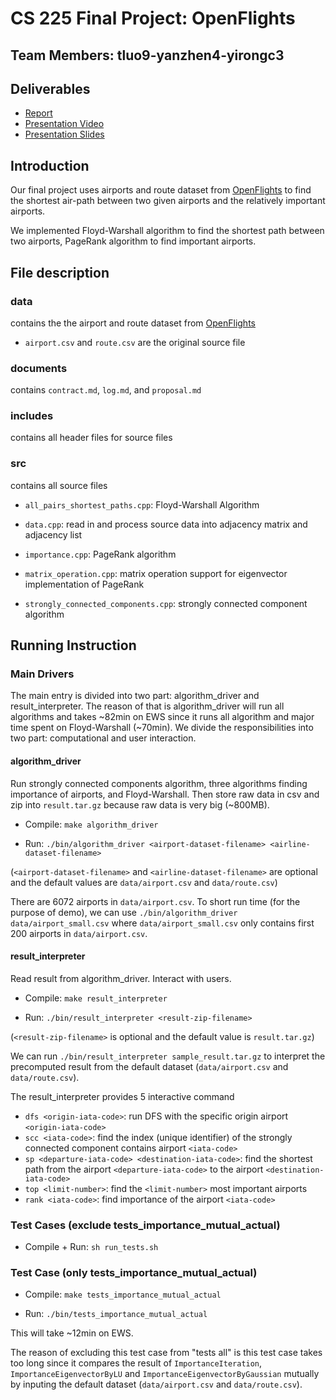 # CS 225 Final Project: OpenFlights

## Team Members: tluo9-yanzhen4-yirongc3

## Deliverables 

- [Report](https://github-dev.cs.illinois.edu/cs225-sp22/tluo9-yanzhen4-yirongc3/blob/main/results.md)
- [Presentation Video](https://youtu.be/dfmVHqWFLUA)
- [Presentation Slides](https://github-dev.cs.illinois.edu/cs225-sp22/tluo9-yanzhen4-yirongc3/blob/main/presentation_slides.pdf)

## Introduction

Our final project uses airports and route dataset from [OpenFlights](https://openflights.org/data.html) to find the shortest air-path between two given airports and the relatively important airports.

We implemented Floyd-Warshall algorithm to find the shortest path between two airports, PageRank algorithm to find important airports.

## File description

### data

contains the the airport and route dataset from [OpenFlights](https://openflights.org/data.html)

- `airport.csv` and `route.csv` are the original source file

### documents

contains `contract.md`, `log.md`, and `proposal.md`

### includes

contains all header files for source files

### src

contains all source files

- `all_pairs_shortest_paths.cpp`: Floyd-Warshall Algorithm

- `data.cpp`: read in and process source data into adjacency matrix and adjacency list

- `importance.cpp`: PageRank algorithm

- `matrix_operation.cpp`: matrix operation support for eigenvector implementation of PageRank

- `strongly_connected_components.cpp`: strongly connected component algorithm

## Running Instruction

### Main Drivers

The main entry is divided into two part: algorithm_driver and result_interpreter. 
The reason of that is algorithm_driver will run all algorithms and takes ~82min on EWS 
since it runs all algorithm and major time spent on Floyd-Warshall (~70min). 
We divide the responsibilities into two part: computational and user interaction. 

#### algorithm_driver 

Run strongly connected components algorithm, three algorithms finding importance of airports, and Floyd-Warshall. 
Then store raw data in csv and zip into `result.tar.gz` because raw data is very big (~800MB).

- Compile: `make algorithm_driver`

- Run: `./bin/algorithm_driver <airport-dataset-filename> <airline-dataset-filename>` 

(`<airport-dataset-filename>` and `<airline-dataset-filename>` are optional 
and the default values are `data/airport.csv` and `data/route.csv`)

There are 6072 airports in `data/airport.csv`. 
To short run time (for the purpose of demo), 
we can use `./bin/algorithm_driver data/airport_small.csv` 
where `data/airport_small.csv` only contains first 200 airports in `data/airport.csv`. 

#### result_interpreter 

Read result from algorithm_driver. 
Interact with users. 

- Compile: `make result_interpreter`

- Run: `./bin/result_interpreter <result-zip-filename>`

(`<result-zip-filename>` is optional 
and the default value is `result.tar.gz`)

We can run `./bin/result_interpreter sample_result.tar.gz` 
to interpret the precomputed result from the default dataset (`data/airport.csv` and `data/route.csv`). 

The result_interpreter provides 5 interactive command

- `dfs <origin-iata-code>`: run DFS with the specific origin airport `<origin-iata-code>`
- `scc <iata-code>`: find the index (unique identifier) of the strongly connected component contains airport `<iata-code>`
- `sp <departure-iata-code> <destination-iata-code>`: find the shortest path from the airport `<departure-iata-code>` to the airport `<destination-iata-code>`
- `top <limit-number>`: find the `<limit-number>` most important airports
- `rank <iata-code>`: find importance of the airport `<iata-code>`

### Test Cases (exclude tests_importance_mutual_actual)

- Compile + Run: `sh run_tests.sh`

### Test Case (only tests_importance_mutual_actual)

- Compile: `make tests_importance_mutual_actual`

- Run: `./bin/tests_importance_mutual_actual`

This will take ~12min on EWS.

The reason of excluding this test case from "tests all" is 
this test case takes too long 
since it compares the result of `ImportanceIteration`, `ImportanceEigenvectorByLU` and `ImportanceEigenvectorByGaussian` mutually by inputing the default dataset (`data/airport.csv` and `data/route.csv`).
